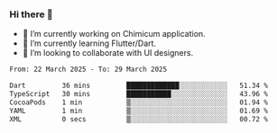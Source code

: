 ### Hi there 👋

<!--
**devcat37/devcat37** is a ✨ _special_ ✨ repository because its `README.md` (this file) appears on your GitHub profile.-->


- 🔭 I’m currently working on Chimicum application.
- 🌱 I’m currently learning Flutter/Dart.
- 👯 I’m looking to collaborate with UI designers.
<!-- - 🤔 I’m looking for help with ... -->

<!--START_SECTION:waka-->

```txt
From: 22 March 2025 - To: 29 March 2025

Dart         36 mins         █████████████░░░░░░░░░░░░   51.34 %
TypeScript   30 mins         ███████████░░░░░░░░░░░░░░   43.96 %
CocoaPods    1 min           ▒░░░░░░░░░░░░░░░░░░░░░░░░   01.94 %
YAML         1 min           ▒░░░░░░░░░░░░░░░░░░░░░░░░   01.69 %
XML          0 secs          ▒░░░░░░░░░░░░░░░░░░░░░░░░   00.72 %
```

<!--END_SECTION:waka-->
